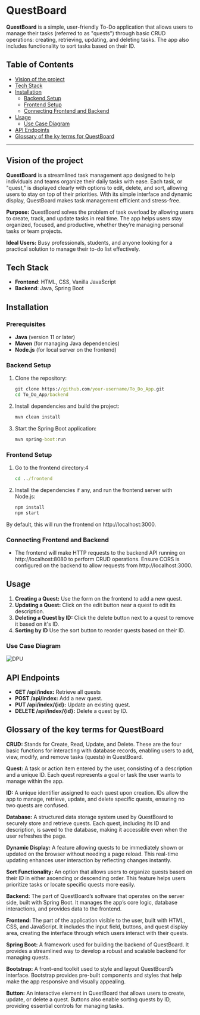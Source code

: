 # QuestBoard

**QuestBoard** is a simple, user-friendly To-Do application that allows users to manage their tasks (referred to as "quests") through basic CRUD operations: creating, retrieving, updating, and deleting tasks. The app also includes functionality to sort tasks based on their ID.

## Table of Contents
- [Vision of the project](#vision-of-the-project)
- [Tech Stack](#tech-stack)
- [Installation](#installation)
  - [Backend Setup](#backend-setup)
  - [Frontend Setup](#frontend-setup)
  - [Connecting Frontend and Backend](#connecting-frontend-and-backend)
- [Usage](#usage)
  - [Use Case Diagram](#use-case-diagram)
- [API Endpoints](#api-endpoints)
- [Glossary of the ky terms for QuestBoard](#glossary-of-the-key-terms-for-questboard)

---

## Vision of the project
**QuestBoard** is a streamlined task management app designed to help individuals and teams organize their daily tasks with ease. Each task, or "quest," is displayed clearly with options to edit, delete, and sort, allowing users to stay on top of their priorities. With its simple interface and dynamic display, QuestBoard makes task management efficient and stress-free.

**Purpose:** QuestBoard solves the problem of task overload by allowing users to create, track, and update tasks in real time. The app helps users stay organized, focused, and productive, whether they’re managing personal tasks or team projects.

**Ideal Users:** Busy professionals, students, and anyone looking for a practical solution to manage their to-do list effectively.

## Tech Stack
- **Frontend**: HTML, CSS, Vanilla JavaScript
- **Backend**: Java, Spring Boot

## Installation

### Prerequisites
- **Java** (version 11 or later)
- **Maven** (for managing Java dependencies)
- **Node.js** (for local server on the frontend)

### Backend Setup
1. Clone the repository:
   ```cmd
   git clone https://github.com/your-username/To_Do_App.git
   cd To_Do_App/backend
   ```
2. Install dependencies and build the project:
   ```cmd
   mvn clean install
   ```
3. Start the Spring Boot application:
    ```cmd
    mvn spring-boot:run
    ```

### Frontend Setup
1. Go to the frontend directory:4
    ```cmd
    cd ../frontend
    ```
2. Install the dependencies if any, and run the frontend server with Node.js:
    ```cmd
    npm install
    npm start
    ```
By default, this will run the frontend on http://localhost:3000.

### Connecting Frontend and Backend
- The frontend will make HTTP requests to the backend API running on http://localhost:8080 to perform CRUD operations. Ensure CORS is configured on the backend to allow requests from http://localhost:3000.

## Usage
1. **Creating a Quest:** Use the form on the frontend to add a new quest.
2. **Updating a Quest:** Click on the edit button near a quest to edit its description.
3. **Deleting a Quest by ID:** Click the delete button next to a quest to remove it based on it's ID.
4. **Sorting by ID** Use the sort button to reorder quests based on their ID.

### Use Case Diagram

![DPU](https://cdn.discordapp.com/attachments/1171401595800518726/1300844967379472476/Screenshot_2024-10-29_at_16.32.47.png?ex=672251c8&is=67210048&hm=9ba17bfc06ade8d1b0f3fce6ec017574543eb8ef11090e2050a46288ab56c45e&)

## API Endpoints
- **GET /api/index:** Retrieve all quests
- **POST /api/index:** Add a new quest.
- **PUT /api/index/{id}:** Update an existing quest.
- **DELETE /api/index/{id}:** Delete a quest by ID.

## Glossary of the key terms for QuestBoard
**CRUD:** Stands for Create, Read, Update, and Delete. These are the four basic functions for interacting with database records, enabling users to add, view, modify, and remove tasks (quests) in QuestBoard.

**Quest:** A task or action item entered by the user, consisting of a description and a unique ID. Each quest represents a goal or task the user wants to manage within the app.

**ID:** A unique identifier assigned to each quest upon creation. IDs allow the app to manage, retrieve, update, and delete specific quests, ensuring no two quests are confused.

**Database:** A structured data storage system used by QuestBoard to securely store and retrieve quests. Each quest, including its ID and description, is saved to the database, making it accessible even when the user refreshes the page.

**Dynamic Display:** A feature allowing quests to be immediately shown or updated on the browser without needing a page reload. This real-time updating enhances user interaction by reflecting changes instantly.

**Sort Functionality:** An option that allows users to organize quests based on their ID in either ascending or descending order. This feature helps users prioritize tasks or locate specific quests more easily.

**Backend:** The part of QuestBoard’s software that operates on the server side, built with Spring Boot. It manages the app’s core logic, database interactions, and provides data to the frontend.

**Frontend:** The part of the application visible to the user, built with HTML, CSS, and JavaScript. It includes the input field, buttons, and quest display area, creating the interface through which users interact with their quests.

**Spring Boot:** A framework used for building the backend of QuestBoard. It provides a streamlined way to develop a robust and scalable backend for managing quests.

**Bootstrap:** A front-end toolkit used to style and layout QuestBoard’s interface. Bootstrap provides pre-built components and styles that help make the app responsive and visually appealing.

**Button:** An interactive element in QuestBoard that allows users to create, update, or delete a quest. Buttons also enable sorting quests by ID, providing essential controls for managing tasks.